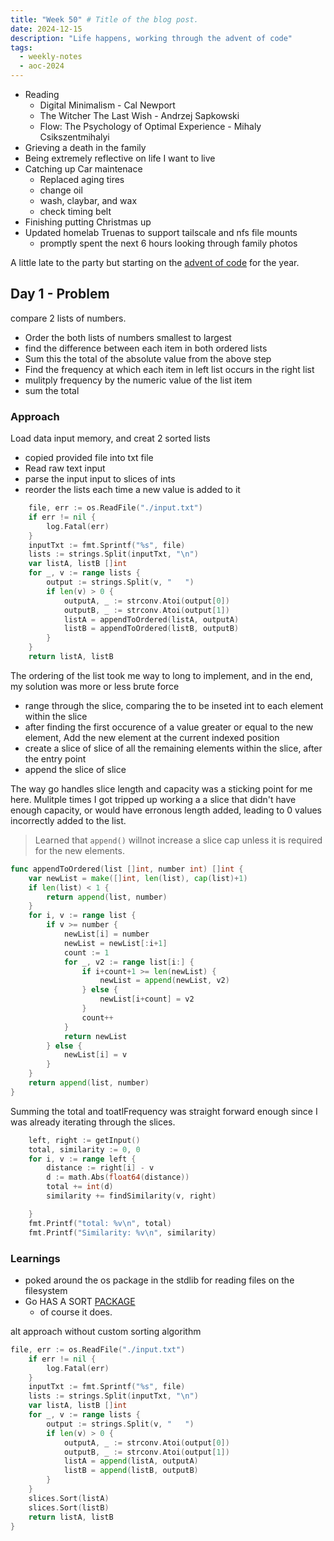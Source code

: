 ```yaml
---
title: "Week 50" # Title of the blog post.
date: 2024-12-15
description: "Life happens, working through the advent of code"
tags:
  - weekly-notes
  - aoc-2024
---
```


- Reading
  - Digital Minimalism - Cal Newport
  - The Witcher The Last Wish - Andrzej Sapkowski
  - Flow: The Psychology of Optimal Experience - Mihaly Csikszentmihalyi
- Grieving a death in the family
- Being extremely reflective on life I want to live
- Catching up Car maintenace
  - Replaced aging tires
  - change oil
  - wash, claybar, and wax
  - check timing belt
- Finishing putting Christmas up
- Updated homelab Truenas to support tailscale and nfs file mounts
  - promptly spent the next 6 hours looking through family photos

A little late to the party but starting on the [advent of code](https://adventofcode.com/2024) for the year. 


## Day 1 - Problem

compare 2 lists of numbers. 
- Order the both lists of numbers smallest to largest
- find the difference between each item in both ordered lists
- Sum this the total of the absolute value from the above step
- Find the frequency at which each item in left list occurs in the right list
- mulitply frequency by the numeric value of the list item
- sum the total 

### Approach

Load data input memory, and creat 2 sorted lists

- copied provided file into txt file
- Read raw text input
- parse the input input to slices of ints
- reorder the lists each time a new value is added to it
``` go
	file, err := os.ReadFile("./input.txt")
	if err != nil {
		log.Fatal(err)
	}
	inputTxt := fmt.Sprintf("%s", file)
	lists := strings.Split(inputTxt, "\n")
	var listA, listB []int
	for _, v := range lists {
		output := strings.Split(v, "   ")
		if len(v) > 0 {
			outputA, _ := strconv.Atoi(output[0])
			outputB, _ := strconv.Atoi(output[1])
			listA = appendToOrdered(listA, outputA)
			listB = appendToOrdered(listB, outputB)
		}
	}
	return listA, listB
```
The ordering of the list took me way to long to implement, and in the end, my solution was more or less brute force 

- range through the slice, comparing the to be inseted int to each element within the slice 
- after finding the first occurence of a value greater or equal to the new element, Add the new element at the current indexed position 
- create a slice of slice of all the remaining elements within the slice, after the entry point
- append the slice of slice

The way go handles slice length and capacity was a sticking point for me here. Mulitple times I got tripped up working a a slice that didn't have enough capacity, or would have erronous length added, leading to 0 values incorrectly added to the list.

> Learned that `append()` willnot increase a slice cap unless it is required for the new elements.
```go
func appendToOrdered(list []int, number int) []int {
	var newList = make([]int, len(list), cap(list)+1)
	if len(list) < 1 {
		return append(list, number)
	}
	for i, v := range list {
		if v >= number {
			newList[i] = number
			newList = newList[:i+1]
			count := 1
			for _, v2 := range list[i:] {
				if i+count+1 >= len(newList) {
					newList = append(newList, v2)
				} else {
					newList[i+count] = v2
				}
				count++
			}
			return newList
		} else {
			newList[i] = v
		}
	}
	return append(list, number)
}
```
Summing the total and toatlFrequency was straight forward enough since I was already iterating through the slices.

```go
	left, right := getInput()
	total, similarity := 0, 0
	for i, v := range left {
		distance := right[i] - v
		d := math.Abs(float64(distance))
		total += int(d)
		similarity += findSimilarity(v, right)

	}
	fmt.Printf("total: %v\n", total)
	fmt.Printf("Similarity: %v\n", similarity)
```
### Learnings

- poked around the os package in the stdlib for reading files on the filesystem
- Go HAS A SORT [PACKAGE](https://pkg.go.dev/sort#Ints) 
  - of course it does.

alt approach without custom sorting algorithm

```go
file, err := os.ReadFile("./input.txt")
	if err != nil {
		log.Fatal(err)
	}
	inputTxt := fmt.Sprintf("%s", file)
	lists := strings.Split(inputTxt, "\n")
	var listA, listB []int
	for _, v := range lists {
		output := strings.Split(v, "   ")
		if len(v) > 0 {
			outputA, _ := strconv.Atoi(output[0])
			outputB, _ := strconv.Atoi(output[1])
			listA = append(listA, outputA)
			listB = append(listB, outputB)
		}
	}
	slices.Sort(listA)
	slices.Sort(listB)
	return listA, listB
}
```
